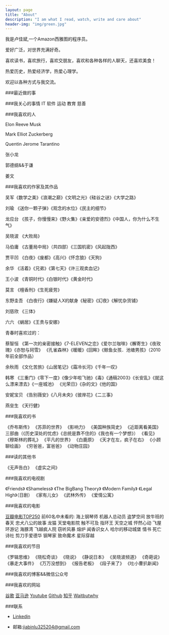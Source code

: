 ```yaml
---
layout: page
title: "About"
description: "I am what I read, watch, write and care about"
header-img: "img/green.jpg"
---
```


我是卢佳斌,一个Amazon西雅图的程序员。

爱好广泛，对世界充满好奇。

喜欢读书，喜欢旅行，喜欢交朋友，喜欢和各种各样的人聊天，还喜欢美食！

热爱历史，热爱经济学，热爱心理学。

欢迎以各种方式与我交流。


###最近做的事

###我关心的事情
IT
软件
运动
教育
慈善

###我喜欢的人

Elon Reeve Musk

Mark Elliot Zuckerberg

Quentin Jerome Tarantino

张小龙

郭德纲&&于谦

姜文


###我喜欢的作家及其作品

吴军《数学之美》《浪潮之巅》《文明之光》《硅谷之谜》《大学之路》

刘瑜 《送你一颗子弹》《观念的水位》《民主的细节》

龙应台 《孩子，你慢慢来》《野火集》《亲爱的安德烈》《中国人，你为什么不生气》

吴晓波 《大败局》

马伯庸 《古董局中局》（共四部）《三国机密》《风起陇西》

贾平凹 《白夜》《废都》《高兴》《怀念狼》《天狗》

余华 《活着》《兄弟》《第七天》《许三观卖血记》

王小波 《青铜时代》《白银时代》《黄金时代》

莫言 《檀香刑》《生死疲劳》

东野圭吾 《白夜行》《嫌疑人X的献身《秘密》《幻夜》《解忧杂货铺》

刘慈欣 《三体》

六六 《蜗居》《王贵与安娜》

青春时喜欢过的：

蔡智恒 《第一次的亲密接触》《7-ELEVEN之恋》《爱尔兰咖啡》《檞寄生》《夜玫瑰》《亦恕与珂雪》
《孔雀森林》《暖暖》《回眸》《鲸鱼女孩．池塘男孩》（2010年前全部作品）

余秋雨 《文化苦旅》《山居笔记》《霜冷长河》《千年一叹》

韩寒 《三重门》《零下一度》《像少年啦飞驰》《毒》《通稿2003》《长安乱》《就这么漂来漂去》《一座城池》
《光荣日》《杂的文》《他的国》

安妮宝贝 《告别薇安》《八月未央》《彼岸花》《二三事》

燕垒生 《天行健》

###我喜欢的书

《乔布斯传》
《苏菲的世界》
《影响力》
《美国种族简史》
《近距离看美国》三部曲（《历史深处的忧虑》《总统是靠不住的》《我也有一个梦想》）
《看见》
《穆斯林的葬礼》
《平凡的世界》
《白鹿原》
《天才在左，疯子在右》
《小顾聊绘画》
《穷爸爸，富爸爸》
《动物庄园》

###读的其他书

《无声告白》
《虚实之间》



###我喜欢的电视剧

《Friends》
《Shameless》
《The BigBang Theory》
《Modern Family》
《Legal High》（日剧）
《家有儿女》
《武林外传》
《爱情公寓》

###我喜欢的电影

[豆瓣电影TOP250](https://movie.douban.com/top250)
前60名中未看的:
海上钢琴师
机器人总动员
盗梦空间
放牛班的春天
忠犬八公的故事
龙猫
天堂电影院
触不可及
指环王
天空之城
怦然心动
飞屋环游记
海豚湾
飞越疯人院
窃听风暴
熔炉
闻香识女人
哈尔的移动城堡
情书
死亡诗社
剪刀手爱德华
钢琴家
致命魔术
星际穿越



###我喜欢的节目

《罗辑思维》
《晓松奇谈》
《晓说》
《静说日本》
《吴晓波频道》
《奇葩说》
《暴走大事件》
《万万没想到》
《报告老板》
《段子来了》
《吐小曹扒新闻》

###我喜欢的博客&&微信公众号


###我喜欢的网站

[谷歌](www.google.com)
[亚马逊](www.Amazon.com)
[Youtube](www.youtube.com)
[Github](www.github.com)
[知乎](www.zhihu.com)
[Waitbutwhy](www.waitbutwhy.com)



###联系

- [Linkedin](https://www.linkedin.com/in/jiabinlu)

- 邮箱:jiabinlu325204@gmail.com
